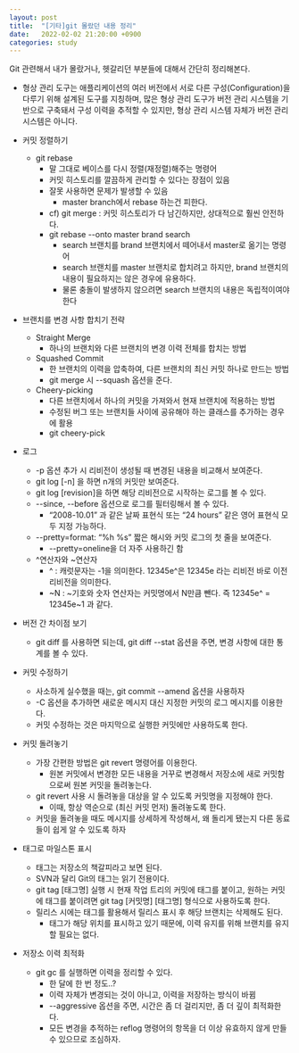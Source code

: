 ```yaml
---
layout: post
title:  "[기타]git 몰랐던 내용 정리"
date:   2022-02-02 21:20:00 +0900
categories: study
---
```


Git 관련해서 내가 몰랐거나, 헷갈리던 부분들에 대해서 간단히 정리해본다.

- 형상 관리 도구는 애플리케이션의 여러 버전에서 서로 다른 구성(Configuration)을 다루기 위해 설계된 도구를 지칭하며, 많은 형상 관리 도구가 버전 관리 시스템을 기반으로 구축돼서 구성 이력을 추적할 수 있지만, 형상 관리 시스템 자체가 버전 관리 시스템은 아니다.

- 커밋 정렬하기
    - git rebase
        - 말 그대로 베이스를 다시 정렬(재정렬)해주는 명령어
        - 커밋 히스토리를 깔끔하게 관리할 수 있다는 장점이 있음
        - 잘못 사용하면 문제가 발생할 수 있음
            - master branch에서 rebase 하는건 피한다.
        - cf) git merge : 커밋 히스토리가 다 남긴하지만, 상대적으로 훨씬 안전하다.
        - git rebase  --onto master brand search
            - search 브랜치를 brand 브랜치에서 떼어내서 master로 옮기는 명령어
            - search 브랜치를 master 브랜치로 합치려고 하지만, brand 브랜치의 내용이 필요하지는 않은 경우에 유용하다.
            - 물론 충돌이 발생하지 않으려면 search 브랜치의 내용은 독립적이여야 한다
        
- 브랜치를 변경 사항 합치기 전략
    - Straight Merge
        - 하나의 브랜치와 다른 브랜치의 변경 이력 전체를 합치는 방법
    - Squashed Commit
        - 한 브랜치의 이력을 압축하여, 다른 브랜치의 최신 커밋 하나로 만드는 방법
        - git merge 시 --squash 옵션을 준다.
    - Cheery-picking
        - 다른 브랜치에서 하나의 커밋을 가져와서 현재 브랜치에 적용하는 방법
        - 수정된 버그 또는 브랜치들 사이에 공유해야 하는 클래스를 추가하는 경우에 활용
        - git cheery-pick

- 로그
    - -p 옵션 추가 시 리비전이 생성될 때 변경된 내용을 비교해서 보여준다.
    - git log [-n] 을 하면 n개의 커밋만 보여준다.
    - git log [revision]을 하면 해당 리비전으로 시작하는 로그를 볼 수 있다.
    - --since, --before  옵션으로 로그를 필터링해서 볼 수 있다.
        - “2008-10.01” 과 같은 날짜 표현식 또는 “24 hours” 같은 영어 표현식 모두 지정 가능하다.
    - --pretty=format: “%h %s” 짧은 해시와 커밋 로그의 첫 줄을 보여준다.
        - --pretty=oneline을 더 자주 사용하긴 함
    - ^연산자와 ~연산자
        - ^ : 캐럿문자는 -1을 의미한다. 12345e^은 12345e 라는 리비전 바로 이전 리비전을 의미한다.
        - ~N : ~기호와 숫자 연산자는 커밋명에서 N만큼 뺀다. 즉 12345e^ = 12345e~1 과 같다.

- 버전 간 차이점 보기
    - git diff 를 사용하면 되는데, git diff --stat 옵션을 주면, 변경 사항에 대한 통계를 볼 수 있다.
    
- 커밋 수정하기
    - 사소하게 실수했을 때는, git commit --amend 옵션을 사용하자
    - -C 옵션을 추가하면 새로운 메시지 대신 지정한 커밋의 로그 메시지를 이용한다.
    - 커밋 수정하는 것은 마지막으로 실행한 커밋에만 사용하도록 한다.

- 커밋 돌려놓기
    - 가장 간편한 방법은 git revert 명령어를 이용한다.
        - 원본 커밋에서 변경한 모든 내용을 거꾸로 변경해서 저장소에 새로 커밋함으로써 원본 커밋을 돌려놓는다.
    - git revert 사용 시 돌려놓을 대상을 알 수 있도록 커밋명을 지정해야 한다.
        - 이때, 항상 역순으로 (최신 커밋 먼저) 돌려놓도록 한다.
    - 커밋을 돌려놓을 때도 메시지를 상세하게 작성해서, 왜 돌리게 됐는지 다른 동료들이 쉽게 알 수 있도록 하자
    
- 태그로 마일스톤 표시
    - 태그는 저장소의 책갈피라고 보면 된다.
    - SVN과 달리 Git의 태그는 읽기 전용이다.
    - git tag [태그명] 실행 시 현재 작업 트리의 커밋에 태그를 붙이고, 원하는 커밋에 태그를 붙이려면 git tag [커밋명] [태그명] 형식으로 사용하도록 한다.
    - 릴리스 시에는 태그를 활용해서 릴리스 표시 후 해당 브랜치는 삭제해도 된다.
        - 태그가 해당 위치를 표시하고 있기 때문에, 이력 유지를 위해 브랜치를 유지할 필요는 없다.
        
- 저장소 이력 최적화
    - git gc 를 실행하면 이력을 정리할 수 있다.
        - 한 달에 한 번 정도..?
        - 이력 자체가 변경되는 것이 아니고, 이력을 저장하는 방식이 바뀜
        - --aggressive 옵션을 주면, 시간은 좀 더 걸리지만, 좀 더 깊이 최적화한다.
        - 모든 변경을 추적하는 reflog 명령어의 항목을 더 이상 유효하지 않게 만들 수 있으므로 조심하자.


